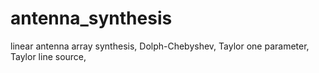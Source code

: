 # antenna_synthesis
linear antenna array synthesis, Dolph-Chebyshev, Taylor one parameter, Taylor line source,
